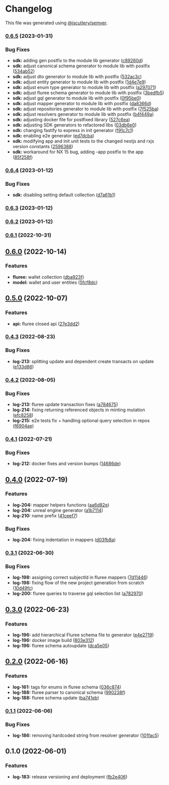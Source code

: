 # Changelog

This file was generated using [@jscutlery/semver](https://github.com/jscutlery/semver).

### [0.6.5](https://github.com/ikigai-github/logosphere/compare/sdk-0.6.4...sdk-0.6.5) (2023-01-31)

### Bug Fixes

- **sdk:** adding gen postfix to the module lib generator ([c89260d](https://github.com/ikigai-github/logosphere/commit/c89260d38964dbf0ccf704c094055d365c78b2c4))
- **sdk:** adjust canonical schema generator to module lib with postfix ([534ab52](https://github.com/ikigai-github/logosphere/commit/534ab52d2a85a265d5eb9e9704d1a0f362326def))
- **sdk:** adjust dto generator to module lib with postfix ([532ac3c](https://github.com/ikigai-github/logosphere/commit/532ac3cba16f762b6b2aa92deeb955a8ff849170))
- **sdk:** adjust entity generator to module lib with postfix ([1d4e7e9](https://github.com/ikigai-github/logosphere/commit/1d4e7e9781788c5c6b0da01aad7718ffd60d3083))
- **sdk:** adjust enum type generator to module lib with postfix ([a297071](https://github.com/ikigai-github/logosphere/commit/a29707184485b83a5b8a067d005183128a931f00))
- **sdk:** adjust fluree schema generator to module lib with postfix ([3bedfb5](https://github.com/ikigai-github/logosphere/commit/3bedfb567a724c0e43cbe1a5ea145a004f68db25))
- **sdk:** adjust gql generator to module lib with postfix ([0f95be0](https://github.com/ikigai-github/logosphere/commit/0f95be0446dcd9e0dbef063e324f24fb4f16535f))
- **sdk:** adjust mapper generator to module lib with postfix ([da8366d](https://github.com/ikigai-github/logosphere/commit/da8366d2bb4d43fe9778327c183e112ef6394524))
- **sdk:** adjust repositories generator to module lib with postfix ([7f525ba](https://github.com/ikigai-github/logosphere/commit/7f525bad516ff0e13de6cc8743da2a603bcd9d7e))
- **sdk:** adjust resolvers generator to module lib with postfix ([b4f449a](https://github.com/ikigai-github/logosphere/commit/b4f449ac5ec2c398e5e20c98b506834d40f60043))
- **sdk:** adjusting docker file for postfixed library ([527c6ea](https://github.com/ikigai-github/logosphere/commit/527c6ea14ffd976db86afb595e0d9f158b677d6b))
- **sdk:** adjusting SDK generators to refactored libs ([03db6e0](https://github.com/ikigai-github/logosphere/commit/03db6e0728b644adce2d307745de7a88bcc96a95))
- **sdk:** changing fastify to express in init generator ([f91c7c1](https://github.com/ikigai-github/logosphere/commit/f91c7c1b1aee53aa18183d5e8d5b377b41f4fa0e))
- **sdk:** enabling e2e generator ([ed7dcba](https://github.com/ikigai-github/logosphere/commit/ed7dcba5051bf7d9ef5d77f11e1515e61696b3cd))
- **sdk:** modifying app and init unit tests to the changed nestjs and rxjs version constants ([2596388](https://github.com/ikigai-github/logosphere/commit/25963881102bcafc8ec81045b8cdd144791bf482))
- **sdk:** workaround for NX 15 bug, adding -app postfix to the app ([85f258f](https://github.com/ikigai-github/logosphere/commit/85f258f982dcb881e295b4edffa93ede4c98eea8))

### [0.6.4](https://github.com/ikigai-github/logosphere/compare/sdk-0.6.3...sdk-0.6.4) (2023-01-12)

### Bug Fixes

- **sdk:** disabling setting default collection ([d7a61b1](https://github.com/ikigai-github/logosphere/commit/d7a61b14f3aab6920aaaa1e45c45e5c414dc2877))

### [0.6.3](https://github.com/ikigai-github/logosphere/compare/sdk-0.6.2...sdk-0.6.3) (2023-01-12)

### [0.6.2](https://github.com/ikigai-github/logosphere/compare/sdk-0.6.1...sdk-0.6.2) (2023-01-12)

### [0.6.1](https://github.com/ikigai-github/logosphere/compare/sdk-0.6.0...sdk-0.6.1) (2022-10-31)

## [0.6.0](https://github.com/ikigai-github/logosphere/compare/sdk-0.5.0...sdk-0.6.0) (2022-10-14)

### Features

- **fluree:** wallet collection ([dba923f](https://github.com/ikigai-github/logosphere/commit/dba923f8d69b24159cac5f95a8a6708fd7111b73))
- **model:** wallet and user entities ([5fcf8dc](https://github.com/ikigai-github/logosphere/commit/5fcf8dcdd69d39dcf063bd7aa8b07cdf71b0357f))

## [0.5.0](https://github.com/ikigai-github/logosphere/compare/sdk-0.4.3...sdk-0.5.0) (2022-10-07)

### Features

- **api:** fluree closed api ([27e3dd2](https://github.com/ikigai-github/logosphere/commit/27e3dd2507c3e775eb97a81416f8dca30f7a60e9))

### [0.4.3](https://github.com/ikigai-github/logosphere/compare/sdk-0.4.2...sdk-0.4.3) (2022-08-23)

### Bug Fixes

- **log-213:** splitting update and dependent create transacts on update ([e133d86](https://github.com/ikigai-github/logosphere/commit/e133d8621b74cab0ee307ef4df7398685c5b12f5))

### [0.4.2](https://github.com/ikigai-github/logosphere/compare/sdk-0.4.1...sdk-0.4.2) (2022-08-05)

### Bug Fixes

- **log-213:** fluree update transaction fixes ([a784675](https://github.com/ikigai-github/logosphere/commit/a784675c8b90f588def4898b95c30cd485ad7630))
- **log-214:** fixing returning referenced objects in minting mutation ([efc8258](https://github.com/ikigai-github/logosphere/commit/efc8258ea7ba29a4f93827a4f638071a09afd1ea))
- **log-215:** e2e tests fix + handling optional query selection in repos ([f6904ae](https://github.com/ikigai-github/logosphere/commit/f6904ae050532ed62f27a2193b7cb87f76798048))

### [0.4.1](https://github.com/ikigai-github/logosphere/compare/sdk-0.4.0...sdk-0.4.1) (2022-07-21)

### Bug Fixes

- **log-212:** docker fixes and version bumps ([14686de](https://github.com/ikigai-github/logosphere/commit/14686de6b7a84b893d90522ac81447961e4e206b))

## [0.4.0](https://github.com/ikigai-github/logosphere/compare/sdk-0.3.1...sdk-0.4.0) (2022-07-19)

### Features

- **log-204:** mapper helpers functions ([aa6d82e](https://github.com/ikigai-github/logosphere/commit/aa6d82edfea9e574c55af7ad74449428159ccfab))
- **log-204:** unreal engine generator ([a1b7114](https://github.com/ikigai-github/logosphere/commit/a1b711486e125f7857211f2b2199a8015448d554))
- **log-210:** name prefix ([41ceef7](https://github.com/ikigai-github/logosphere/commit/41ceef7eabccff0f850a533733e93ef9f55e532f))

### Bug Fixes

- **log-204:** fixing indentation in mappers ([d03fb8a](https://github.com/ikigai-github/logosphere/commit/d03fb8a19b616b938f8a04a943d50718643355a8))

### [0.3.1](https://github.com/ikigai-github/logosphere/compare/sdk-0.3.0...sdk-0.3.1) (2022-06-30)

### Bug Fixes

- **log-198:** assigning correct subjectId in fluree mappers ([7d11446](https://github.com/ikigai-github/logosphere/commit/7d11446decee4fd8ad5146c42ea3252ee918b9d4))
- **log-198:** fixing flow of the new project generation from scratch ([10d49fc](https://github.com/ikigai-github/logosphere/commit/10d49fc30ab6c30fe9fde293a269e2f67a5f2a6c))
- **log-200:** fluree queries to traverse gql selection list ([a782970](https://github.com/ikigai-github/logosphere/commit/a7829709ebfa6a01c4766120426ee2de26fcf655))

## [0.3.0](https://github.com/ikigai-github/logosphere/compare/sdk-0.2.0...sdk-0.3.0) (2022-06-23)

### Features

- **log-196:** add hierarchical Fluree schema file to generator ([e4e2719](https://github.com/ikigai-github/logosphere/commit/e4e2719d0dfeb6019bfb7497463976cac02efe63))
- **log-196:** docker image build ([803e312](https://github.com/ikigai-github/logosphere/commit/803e312b6ae43af148922e07272dc01df50f0365))
- **log-196:** fluree schema autoupdate ([dca5e05](https://github.com/ikigai-github/logosphere/commit/dca5e059f079a6e24b709259167ba158ca1403c6))

## [0.2.0](https://github.com/ikigai-github/logosphere/compare/sdk-0.1.1...sdk-0.2.0) (2022-06-16)

### Features

- **log-161:** tags for enums in fluree schema ([036c874](https://github.com/ikigai-github/logosphere/commit/036c874d804b19db95ae993c661ec22a28b07407))
- **log-188:** fluree parser to canonical schema ([990238f](https://github.com/ikigai-github/logosphere/commit/990238f375ef7ec4ade88c72bb3519d140d8578d))
- **log-188:** fluree schema update ([ba741eb](https://github.com/ikigai-github/logosphere/commit/ba741eb43e48576ab294d89dad63389d35b8dc42))

### [0.1.1](https://github.com/ikigai-github/logosphere/compare/sdk-0.1.0...sdk-0.1.1) (2022-06-06)

### Bug Fixes

- **log-186:** removing hardcoded string from resolver generator ([101fac5](https://github.com/ikigai-github/logosphere/commit/101fac562d883ae00757f95885fedd76c1785fb3))

## 0.1.0 (2022-06-01)

### Features

- **log-183:** release versioning and deployment ([fb2e406](https://github.com/ikigai-github/logosphere/commit/fb2e4060161d0069c13ac8508982c36b3a7bbabb))
